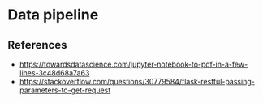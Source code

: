 # Data pipeline

## References

* https://towardsdatascience.com/jupyter-notebook-to-pdf-in-a-few-lines-3c48d68a7a63
* https://stackoverflow.com/questions/30779584/flask-restful-passing-parameters-to-get-request
